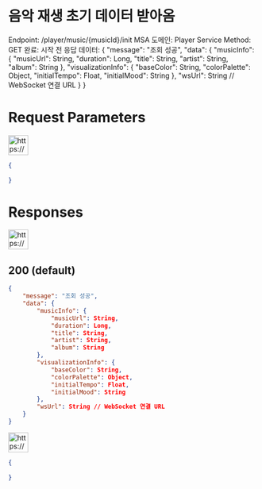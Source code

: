 # 음악 재생 초기 데이터 받아옴

Endpoint: /player/music/{musicId}/init
MSA 도메인: Player Service
Method: GET
완료: 시작 전
응답 데이터: { "message": "조회 성공", "data": { "musicInfo": { "musicUrl": String, "duration": Long, "title": String, "artist": String, "album": String }, "visualizationInfo": { "baseColor": String, "colorPalette": Object, "initialTempo": Float, "initialMood": String }, "wsUrl": String // WebSocket 연결 URL } }

# Request Parameters

<aside>
<img src="https://www.notion.so/icons/gift_blue.svg" alt="https://www.notion.so/icons/gift_blue.svg" width="40px" />

</aside>

```json
{
	
}
```

# Responses

<aside>
<img src="https://www.notion.so/icons/send_orange.svg" alt="https://www.notion.so/icons/send_orange.svg" width="40px" />

## 200 (default)

</aside>

```json
{ 
	"message": "조회 성공", 
	"data": { 
		"musicInfo": { 
			"musicUrl": String, 
			"duration": Long, 
			"title": String, 
			"artist": String, 
			"album": String 
		}, 
		"visualizationInfo": { 
			"baseColor": String, 
			"colorPalette": Object, 
			"initialTempo": Float, 
			"initialMood": String 
		}, 
		"wsUrl": String // WebSocket 연결 URL 
	}
}
```

<aside>
<img src="https://www.notion.so/icons/browser-stop_red.svg" alt="https://www.notion.so/icons/browser-stop_red.svg" width="40px" />

</aside>

```json
{
	
}
```